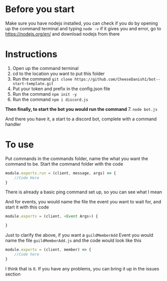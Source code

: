 # Before you start
Make sure you have nodejs installed, you can check if you do by opening up the command terminal and typing `node -v` if it gives you and error, go to https://nodejs.org/en/ and download nodejs from there


# Instructions

1. Open up the command terminal 
2. cd to the location you want to put this folder
3. Run the command `git clone https://github.com/CheeseDanish1/bot--start-template.git`
4. Put your token and prefix in the config.json file
5. Run the command `npm init -y`
6. Run the command `npm i discord.js`

**Then finally, to start the bot you would run the command**
7. `node bot.js`



And there you have it, a start to a discord bot, complete with a command handler

# To use

Put commands in the commands folder, name the what you want the command to be. Start the command folder with the code
```js
module.exports.run = (client, message, args) => {
    //Code Here
}
```
There is already a basic ping command set up, so you can see what I mean


And for events, you would name the file the event you want to wait for, and start it with this code
```js
module.exports = (client, <Event Args>) {

}
```

Just to clarify the above, if you want a `guildMemberAdd` Event you would name the file `guildMemberAdd.js` and the code would look like this
```js
module.exports = (client, member) => {
    //Code here
}
```


I think that is it. If you have any problems, you can bring it up in the issues section